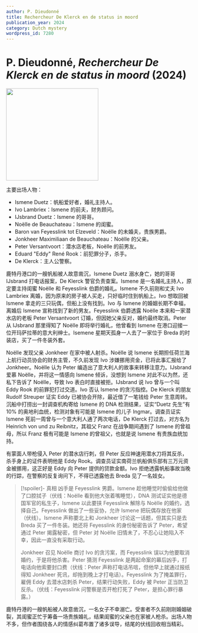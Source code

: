 ```yaml
---
author: P. Dieudonné
title: Rechercheur De Klerck en de status in moord
publication_year: 2024
category: Dutch mystery
wordpress_id: 7280
---
```


# P. Dieudonné, <i>Rechercheur De Klerck en de status in moord</i> (2024)

<img src=images/2024_cover.jpg width=250/>

主要出场人物：
* Ismene Duetz：帆船爱好者，婚礼主持人。
* Ivo Lambriex：Ismene 的前夫，财务顾问。
* IJsbrand Duetz：Ismene 的哥哥。
* Noëlle de Beauchateau：Ismene 的闺蜜。
* Baron van Feyesslink tot Elzeveld：Noëlle 的未婚夫，贵族男爵。
* Jonkheer Maximiliaan de Beauchateau：Noëlle 的父亲。
* Peter Versantvoort：潜水店老板，Noëlle 的前男友。
* Eduard "Eddy" René Rook：前犯罪分子，杀手。
* De Klerck：主人公警察。

鹿特丹港口的一艘帆船被人故意凿沉，Ismene Duetz 溺水身亡，她的哥哥 IJsbrand 打电话报案，De Klerck 警官负责查案。Ismene 是一名婚礼主持人，原定要主持闺蜜 Noëlle 和 Feyesslink 伯爵的婚礼。Ismene 不久前刚和丈夫 Ivo Lambriex 离婚，因为原来的房子被人买走，只好临时住到帆船上。Ivo 想取回被 Ismene 拿走的三只玩偶，但船上没有找到。Ivo 与 Ismene 的婚姻长期不幸福，离婚后 Ismene 宣称找到了新的男友。Feyesslink 伯爵透露 Noëlle 本来和一家潜水店的老板 Peter Versantvoort 订婚，但因她父亲反对，婚约最终取消。Peter 从 IJsbrand 那里得知了 Noëlle 即将举行婚礼，他曾看到 Ismene 在港口迎接一位开玛萨拉蒂的意大利绅士。Isemene 星期天孤身一人去了一家位于 Breda 的时装店，买了一件冬装外套。

Noëlle 发现父亲 Jonkheer 在家中被人射杀。Noëlle 说 Ismene 长期担任荷兰海上航行动员协会的财务主管，不久前发现 Ivo 涉嫌挪用资金，已将此事汇报给了 Jonkheer。Noëlle 认为 Peter 编造出了意大利人的故事来转移注意力。IJsbrand 爱慕 Noëlle，并将这一情感向 Ismene 倾诉，没想到 Ismene 对此不以为然，还私下告诉了 Noëlle，导致 Ivo 表白时直接被拒。IJsbrand 说 Ivo 曾与一个叫 Eddy Rook 的前罪犯打过交道。Ivo 否认 Ismene 的贪污指控。De Klerck 的朋友 Rudolf Streuper 证实 Eddy 已被协会开除，最近借了一笔钱给 Peter 生意周转。沉船中打捞出一封调查机构寄给 Ismene 的 DNA 检测结果，证实“Duetz 先生”有 10% 的奥地利血统，检测对象有可能是 Ismene 的儿子 Ingmar。调查员证实 Ismene 死前一周曾与一个意大利人通了两次电话，De Klerck 打过去，对方名为 Heinrich von und zu Reibnitz，其祖父 Franz 在战争期间遇到了 Ismene 的曾祖母，所以 Franz 极有可能是 Ismene 的曾祖父，也就是说 Ismene 有贵族血统加持。

有蒙面人带枪侵入 Peter 的潜水店行刺，但 Peter 反应神速用潜水刀将其反杀，杀手身上的证件表明他是 Eddy Rook。调查员证实南荷兰帆船俱乐部有三万元资金被挪用，这正好是 Eddy 向 Peter 提供的贷款金额。Ivo 拒绝透露帆船事故当晚的行踪，在警察的反复询问下，不得已透露他去 Breda 见了一名妓女。

> [!spoiler]- 真相
> 凶手是 Feyesslink 男爵。Ismene 趁他睡觉时偷偷给他做了口腔拭子（伏线：Noëlle 看到他大张着嘴睡觉），DNA 测试证实他是德国军官的私生子，Ismene 以此要挟 Feyesslink 解除与 Noëlle 的婚约，选择自己。Feyesslink 做出了一些妥协，允许 Ismene 把玩偶存放在他家（伏线）。Ismene 声称要北上和 Jonkheer 讨论这一话题，但其实只是去 Breda 买了一件冬装。她还将 Feyesslink 的身份秘密告诉了 Peter，希望通过 Peter 揭露秘密，但 Peter 对 Noëlle 旧情未了，不忍心让她陷入不幸，因此一直没有采取行动。
> 
> Jonkheer 召见 Noëlle 商讨 Ivo 的贪污案，而 Feyesslink 误以为他要取消婚约，于是将他杀害。Peter 猜测 Feyesslink 是两起命案的幕后凶手，打电话向他索要封口费（伏线：Peter 声称打电话吊唁，但他早上就通过报纸得知 Jonkheer 死讯，却拖到晚上才打电话）。Feyesslink 为了掩盖罪行，雇佣 Eddy 去潜水店刺杀 Peter，结果行动失败，Eddy 被 Peter 正当防卫反杀。（伏线：Feyesslink 问警察是否开枪打死了 Peter，是担心罪行暴露。）

鹿特丹港的一艘帆船被人故意凿沉，一名女子不幸溺亡。受害者不久前刚刚婚姻破裂，其闺蜜正忙于筹备一场贵族婚礼，结果闺蜜的父亲也在家被人枪杀。出场人物不多，但作者围绕各人的情感纠葛布置了诸多误导，结尾的伏线回收相当精彩。
